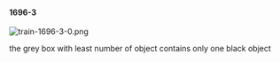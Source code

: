 #### 1696-3
![train-1696-3-0.png](https://github.com/lil-lab/nlvr/raw/master/nlvr/train/images/48/train-1696-3-0.png "train-1696-3-0.png")

the grey box with least number of object contains only one black object